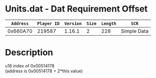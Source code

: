 # Units.dat - Dat Requirement Offset

| `Address` | `Player ID` | `Version` | `Size` | `Length` | `SCR` |
| ---------- | ----------- | --------- | ------ | -------- | ---- |
| 0x660A70 | 219587 | 1.16.1 | 2 | 228 | Simple Data |

# Description

u16 index of 0x00514178<br>(address is 0x00514178 + 2*this value)